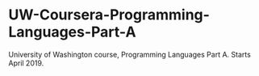 # UW-Coursera-Programming-Languages-Part-A
University of Washington course, Programming Languages Part A. Starts April 2019.
